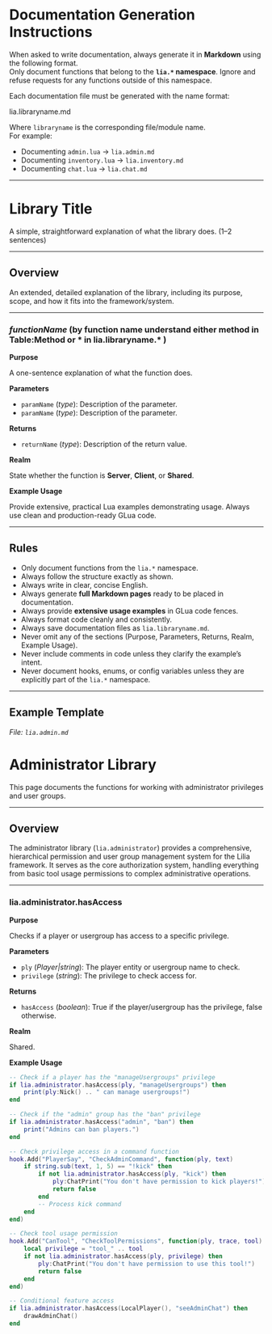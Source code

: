 # Documentation Generation Instructions

When asked to write documentation, always generate it in **Markdown** using the following format.  
Only document functions that belong to the **`lia.*` namespace**. Ignore and refuse requests for any functions outside of this namespace.  

Each documentation file must be generated with the name format:

lia.libraryname.md

Where `libraryname` is the corresponding file/module name.  
For example:  
- Documenting `admin.lua` → `lia.admin.md`  
- Documenting `inventory.lua` → `lia.inventory.md`  
- Documenting `chat.lua` → `lia.chat.md`  

---

# Library Title

A simple, straightforward explanation of what the library does. (1–2 sentences)

---

## Overview

An extended, detailed explanation of the library, including its purpose, scope, and how it fits into the framework/system.

---

### *functionName* (by function name understand either method in Table:Method or * in lia.libraryname.* )

**Purpose**

A one-sentence explanation of what the function does.

**Parameters**

* `paramName` (*type*): Description of the parameter.
* `paramName` (*type*): Description of the parameter.

**Returns**

* `returnName` (*type*): Description of the return value.

**Realm**

State whether the function is **Server**, **Client**, or **Shared**.

**Example Usage**

Provide extensive, practical Lua examples demonstrating usage. Always use clean and production-ready GLua code.

---

## Rules

- Only document functions from the `lia.*` namespace.  
- Always follow the structure exactly as shown.  
- Always write in clear, concise English.  
- Always generate **full Markdown pages** ready to be placed in documentation.  
- Always provide **extensive usage examples** in GLua code fences.  
- Always format code cleanly and consistently.  
- Always save documentation files as `lia.libraryname.md`.  
- Never omit any of the sections (Purpose, Parameters, Returns, Realm, Example Usage).  
- Never include comments in code unless they clarify the example’s intent.  
- Never document hooks, enums, or config variables unless they are explicitly part of the `lia.*` namespace.  

---

## Example Template

_File: `lia.admin.md`_

# Administrator Library

This page documents the functions for working with administrator privileges and user groups.

---

## Overview

The administrator library (`lia.administrator`) provides a comprehensive, hierarchical permission and user group management system for the Lilia framework. It serves as the core authorization system, handling everything from basic tool usage permissions to complex administrative operations.

---

### lia.administrator.hasAccess

**Purpose**

Checks if a player or usergroup has access to a specific privilege.

**Parameters**

* `ply` (*Player|string*): The player entity or usergroup name to check.
* `privilege` (*string*): The privilege to check access for.

**Returns**

* `hasAccess` (*boolean*): True if the player/usergroup has the privilege, false otherwise.

**Realm**

Shared.

**Example Usage**

```lua
-- Check if a player has the "manageUsergroups" privilege
if lia.administrator.hasAccess(ply, "manageUsergroups") then
    print(ply:Nick() .. " can manage usergroups!")
end

-- Check if the "admin" group has the "ban" privilege
if lia.administrator.hasAccess("admin", "ban") then
    print("Admins can ban players.")
end

-- Check privilege access in a command function
hook.Add("PlayerSay", "CheckAdminCommand", function(ply, text)
    if string.sub(text, 1, 5) == "!kick" then
        if not lia.administrator.hasAccess(ply, "kick") then
            ply:ChatPrint("You don't have permission to kick players!")
            return false
        end
        -- Process kick command
    end
end)

-- Check tool usage permission
hook.Add("CanTool", "CheckToolPermissions", function(ply, trace, tool)
    local privilege = "tool_" .. tool
    if not lia.administrator.hasAccess(ply, privilege) then
        ply:ChatPrint("You don't have permission to use this tool!")
        return false
    end
end)

-- Conditional feature access
if lia.administrator.hasAccess(LocalPlayer(), "seeAdminChat") then
    drawAdminChat()
end